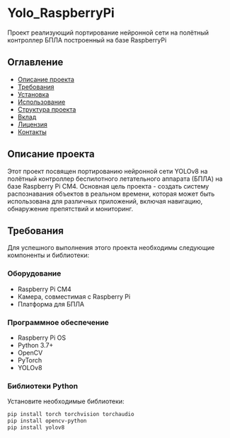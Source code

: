 # Yolo_RaspberryPi
Проект реализующий портирование нейронной сети на полётный контроллер БПЛА построенный на базе RaspberryPi

## Оглавление
- [Описание проекта](#описание-проекта)
- [Требования](#требования)
- [Установка](#установка)
- [Использование](#использование)
- [Структура проекта](#структура-проекта)
- [Вклад](#вклад)
- [Лицензия](#лицензия)
- [Контакты](#контакты)

## Описание проекта
Этот проект посвящен портированию нейронной сети YOLOv8 на полётный контроллер беспилотного летательного аппарата (БПЛА) на базе Raspberry Pi CM4. Основная цель проекта - создать систему распознавания объектов в реальном времени, которая может быть использована для различных приложений, включая навигацию, обнаружение препятствий и мониторинг.

## Требования
Для успешного выполнения этого проекта необходимы следующие компоненты и библиотеки:

### Оборудование
- Raspberry Pi CM4
- Камера, совместимая с Raspberry Pi
- Платформа для БПЛА

### Программное обеспечение
- Raspberry Pi OS
- Python 3.7+
- OpenCV
- PyTorch
- YOLOv8

### Библиотеки Python
Установите необходимые библиотеки:
```sh
pip install torch torchvision torchaudio
pip install opencv-python
pip install yolov8
